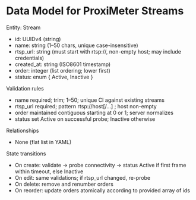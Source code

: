 # Data Model for ProxiMeter Streams

Entity: Stream
- id: UUIDv4 (string)
- name: string (1–50 chars, unique case-insensitive)
- rtsp_url: string (must start with rtsp://, non-empty host; may include credentials)
- created_at: string (ISO8601 timestamp)
- order: integer (list ordering; lower first)
- status: enum { Active, Inactive }

Validation rules
- name required; trim; 1–50; unique CI against existing streams
- rtsp_url required; pattern rtsp://host[/...] ; host non-empty
- order maintained contiguous starting at 0 or 1; server normalizes
- status set Active on successful probe; Inactive otherwise

Relationships
- None (flat list in YAML)

State transitions
- On create: validate → probe connectivity → status Active if first frame within timeout, else Inactive
- On edit: same validations; if rtsp_url changed, re-probe
- On delete: remove and renumber orders
- On reorder: update orders atomically according to provided array of ids
